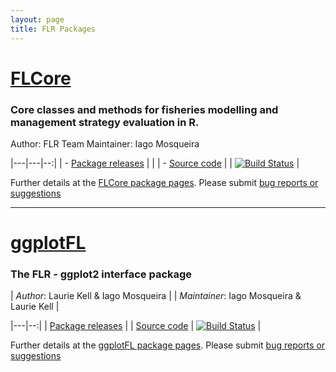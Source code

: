 ```yaml
---
layout: page
title: FLR Packages
---
```


# [FLCore](http://flr-project.org/FLCore)

### Core classes and methods for fisheries modelling and management strategy evaluation in R.

Author: FLR Team
Maintainer: Iago Mosqueira

|---|---|--:|
| - [Package releases](https://github.com/flr/FLCore/releases/latest) | |
| - [Source code](http://github.com/flr/FLCore/) | | [![Build Status](https://travis-ci.org/flr/FLCore.svg?branch=master)](https://travis-ci.org/flr/FLCore) |

Further details at the [FLCore package pages](http://flr-project.org/FLCore). Please submit [bug reports or suggestions](https://github.com/flr/FLCore/issues)

___

# [ggplotFL](http://flr-project.org/ggplotFL)

### The FLR - ggplot2 interface package

| *Author*: Laurie Kell & Iago Mosqueira |  | *Maintainer*: Iago Mosqueira & Laurie Kell |

|---|--:|
| [Package releases](https://github.com/flr/ggplotFL/releases/latest) |
| [Source code](http://github.com/flr/ggplotFL/) | [![Build Status](https://travis-ci.org/flr/ggplotFL.svg?branch=master)](https://travis-ci.org/flr/ggplotFL) |

Further details at the [ggplotFL package pages](http://flr-project.org/ggplotFL). Please submit [bug reports or suggestions](https://github.com/flr/ggplotFL/issues)

